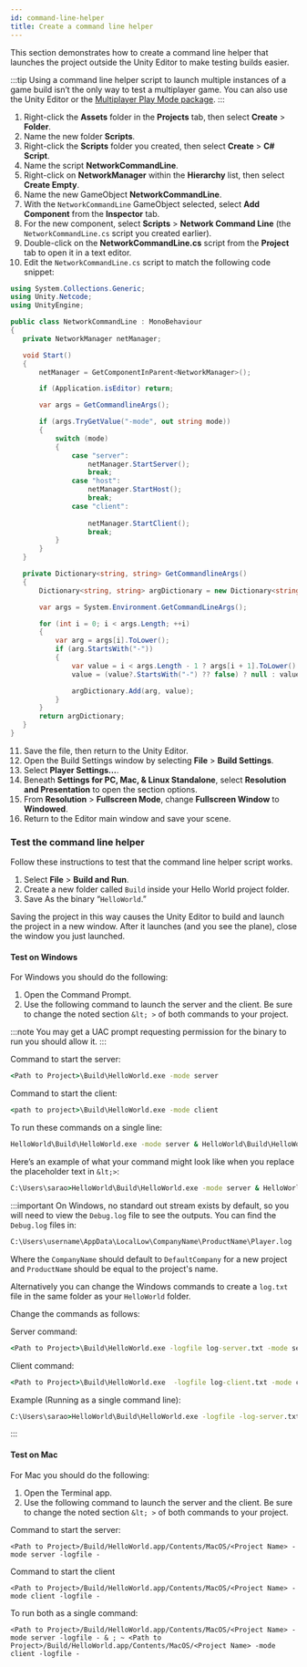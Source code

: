 ```yaml
---
id: command-line-helper
title: Create a command line helper
---
```


This section demonstrates how to create a command line helper that launches the project outside the Unity Editor to make testing builds easier.

:::tip
Using a command line helper script to launch multiple instances of a game build isn’t the only way to test a multiplayer game. You can also use the Unity Editor or the [Multiplayer Play Mode package](../../tools/mppm.md).
:::

1. Right-click the **Assets** folder in the **Projects** tab, then select **Create** > **Folder**.
2. Name the new folder **Scripts**.
3. Right-click the **Scripts** folder you created, then select **Create** > **C# Script**.
4. Name the script **NetworkCommandLine**.
5. Right-click on **NetworkManager** within the **Hierarchy** list, then select **Create Empty**.
6. Name the new GameObject **NetworkCommandLine**.
7. With the `NetworkCommandLine` GameObject selected, select **Add Component** from the **Inspector** tab.
8. For the new component, select **Scripts** > **Network Command Line** (the `NetworkCommandLine.cs` script you created earlier).
9. Double-click on the **NetworkCommandLine.cs** script from the **Project** tab to open it in a text editor.
10. Edit the `NetworkCommandLine.cs` script to match the following code snippet:

```csharp
using System.Collections.Generic;
using Unity.Netcode;
using UnityEngine;

public class NetworkCommandLine : MonoBehaviour
{
   private NetworkManager netManager;

   void Start()
   {
       netManager = GetComponentInParent<NetworkManager>();

       if (Application.isEditor) return;

       var args = GetCommandlineArgs();

       if (args.TryGetValue("-mode", out string mode))
       {
           switch (mode)
           {
               case "server":
                   netManager.StartServer();
                   break;
               case "host":
                   netManager.StartHost();
                   break;
               case "client":
         
                   netManager.StartClient();
                   break;
           }
       }
   }

   private Dictionary<string, string> GetCommandlineArgs()
   {
       Dictionary<string, string> argDictionary = new Dictionary<string, string>();

       var args = System.Environment.GetCommandLineArgs();

       for (int i = 0; i < args.Length; ++i)
       {
           var arg = args[i].ToLower();
           if (arg.StartsWith("-"))
           {
               var value = i < args.Length - 1 ? args[i + 1].ToLower() : null;
               value = (value?.StartsWith("-") ?? false) ? null : value;

               argDictionary.Add(arg, value);
           }
       }
       return argDictionary;
   }
}
```

11. Save the file, then return to the Unity Editor.
12. Open the Build Settings window by selecting **File** > **Build Settings**.
13. Select **Player Settings…**.
14. Beneath **Settings for PC, Mac, & Linux Standalone**, select **Resolution and Presentation** to open the section options.
15. From **Resolution** > **Fullscreen Mode**, change **Fullscreen Window** to **Windowed**.
16. Return to the Editor main window and save your scene.

### Test the command line helper

Follow these instructions to test that the command line helper script works.

1. Select **File** > **Build and Run**.
2. Create a new folder called `Build` inside your Hello World project folder.
3. Save As the binary “`HelloWorld`.”

Saving the project in this way causes the Unity Editor to build and launch the project in a new window. After it launches (and you see the plane), close the window you just launched.

#### Test on Windows

For Windows you should do the following:

1. Open the Command Prompt.
2. Use the following command to launch the server and the client. Be sure to change the noted section `&lt; >` of both commands to your project.

:::note
You may get a UAC prompt requesting permission for the binary to run you should allow it.
:::

Command to start the server:

```cmd
<Path to Project>\Build\HelloWorld.exe -mode server
```

Command to start the client:

```cmd
<path to project>\Build\HelloWorld.exe -mode client
```

To run these commands on a single line:

```cmd
HelloWorld\Build\HelloWorld.exe -mode server & HelloWorld\Build\HelloWorld.exe -mode client
```

Here’s an example of what your command might look like when you replace the placeholder text in `&lt;>`:

```cmd
C:\Users\sarao>HelloWorld\Build\HelloWorld.exe -mode server & HelloWorld\Build\HelloWorld.exe -mode client
```

:::important
On Windows, no standard out stream exists by default, so you will need to view the `Debug.log` file to see the outputs. You can find the `Debug.log` files in:

```cmd
C:\Users\username\AppData\LocalLow\CompanyName\ProductName\Player.log
```

Where the `CompanyName` should default to `DefaultCompany` for a new project and `ProductName` should be equal to the project's name.

Alternatively you can change the Windows commands to create a `log.txt` file in the same folder as your `HelloWorld` folder.

Change the commands as follows:

Server command:

```cmd
<Path to Project>\Build\HelloWorld.exe -logfile log-server.txt -mode server
```

Client command:

```cmd
<Path to Project>\Build\HelloWorld.exe  -logfile log-client.txt -mode client
```

Example (Running as a single command line):

```cmd
C:\Users\sarao>HelloWorld\Build\HelloWorld.exe -logfile -log-server.txt -mode server & HelloWorld\Build\HelloWorld.exe -logfile log-client.txt -mode client
```
:::

#### **Test on Mac**

For Mac you should do the following:

1. Open the Terminal app.
2. Use the following command to launch the server and the client. Be sure to change the noted section `&lt; >` of both commands to your project.

Command to start the server:

```shell
<Path to Project>/Build/HelloWorld.app/Contents/MacOS/<Project Name> -mode server -logfile -
```

Command to start the client

```shell
<Path to Project>/Build/HelloWorld.app/Contents/MacOS/<Project Name> -mode client -logfile -
```

To run both as a single command:

```shell
<Path to Project>/Build/HelloWorld.app/Contents/MacOS/<Project Name> -mode server -logfile - & ; ~ <Path to Project>/Build/HelloWorld.app/Contents/MacOS/<Project Name> -mode client -logfile -
```
